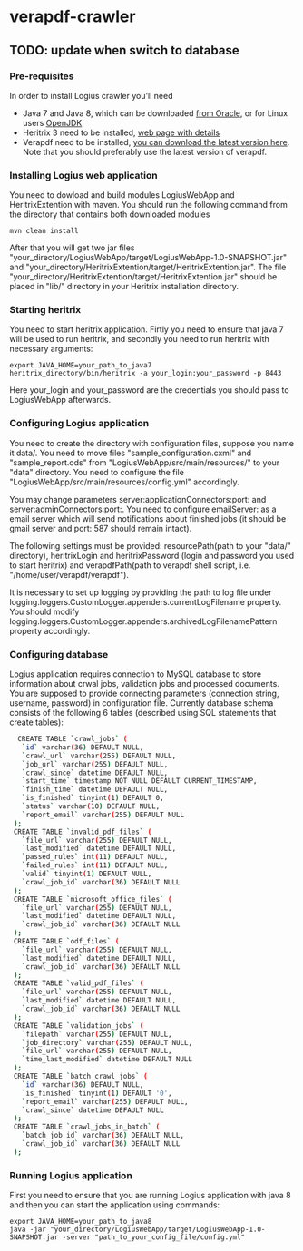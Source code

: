 # verapdf-crawler
## TODO: update when switch to database
### Pre-requisites
In order to install Logius crawler you'll need 
 * Java 7 and Java 8, which can be downloaded [from Oracle](http://www.oracle.com/technetwork/java/javase/downloads/index.html), or for 
 Linux users [OpenJDK](http://openjdk.java.net/install/index.html).
 * Heritrix 3 need to be installed, [web page with details](https://webarchive.jira.com/wiki/display/Heritrix)
 * Verapdf need to be installed, [you can download the latest version here](http://downloads.verapdf.org/gf/).
 Note that you should preferably use the latest version of verapdf.
 
### Installing Logius web application
You need to dowload and build modules LogiusWebApp and HeritrixExtention with maven. You should run the following command from the 
directory that contains both downloaded modules

	mvn clean install

After that you will get two jar files "your_directory/LogiusWebApp/target/LogiusWebApp-1.0-SNAPSHOT.jar" and "your_directory/HeritrixExtention/target/HeritrixExtention.jar". The file "your_directory/HeritrixExtention/target/HeritrixExtention.jar" should be placed in "lib/" directory in your Heritrix installation directory.

### Starting heritrix
You need to start heritrix application. Firtly you need to ensure that java 7 will be used to run heritrix, and secondly you need to run 
heritrix with necessary arguments:

	export JAVA_HOME=your_path_to_java7
	heritrix_directory/bin/heritrix -a your_login:your_password -p 8443
    
Here your_login and your_password are the credentials you should pass to LogiusWebApp afterwards.

### Configuring Logius application
  You need to create the directory with configuration files, suppose you name it data/. You need to move files "sample_configuration.cxml" and "sample_report.ods" from "LogiusWebApp/src/main/resources/" to your "data\" directory. You need to configure the file "LogiusWebApp/src/main/resources/config.yml" accordingly. 
  
  You may change parameters server:applicationConnectors:port: and server:adminConnectors:port:. You need to configure emailServer: as a email server which will send notifications about finished jobs (it should be gmail server and port: 587 should remain intact). 
  
  The following settings must be provided: resourcePath(path to your "data/" directory), heritrixLogin and heritrixPassword (login and password you used to start heritrix) and verapdfPath(path to verapdf shell script, i.e. "/home/user/verapdf/verapdf"). 
  
  It is necessary to set up logging by providing the path to log file under logging.loggers.CustomLogger.appenders.currentLogFilename property. You should modify logging.loggers.CustomLogger.appenders.archivedLogFilenamePattern property accordingly.
  
### Configuring database
   Logius application requires connection to MySQL database to store information about crwal jobs, validation jobs and processed documents. You are supposed to provide connecting parameters (connection string, username, password) in configuration file. Currently database schema consists of the following 6 tables (described using SQL statements that create tables):
   
   ```sh
	 CREATE TABLE `crawl_jobs` (
	  `id` varchar(36) DEFAULT NULL,
	  `crawl_url` varchar(255) DEFAULT NULL,
	  `job_url` varchar(255) DEFAULT NULL,
	  `crawl_since` datetime DEFAULT NULL,
	  `start_time` timestamp NOT NULL DEFAULT CURRENT_TIMESTAMP,
	  `finish_time` datetime DEFAULT NULL,
	  `is_finished` tinyint(1) DEFAULT 0,
	  `status` varchar(10) DEFAULT NULL,
	  `report_email` varchar(255) DEFAULT NULL
	);
	CREATE TABLE `invalid_pdf_files` (
	  `file_url` varchar(255) DEFAULT NULL,
	  `last_modified` datetime DEFAULT NULL,
	  `passed_rules` int(11) DEFAULT NULL,
	  `failed_rules` int(11) DEFAULT NULL,
	  `valid` tinyint(1) DEFAULT NULL,
	  `crawl_job_id` varchar(36) DEFAULT NULL
	);
	CREATE TABLE `microsoft_office_files` (
	  `file_url` varchar(255) DEFAULT NULL,
	  `last_modified` datetime DEFAULT NULL,
	  `crawl_job_id` varchar(36) DEFAULT NULL
	);
	CREATE TABLE `odf_files` (
	  `file_url` varchar(255) DEFAULT NULL,
	  `last_modified` datetime DEFAULT NULL,
	  `crawl_job_id` varchar(36) DEFAULT NULL
	);
	CREATE TABLE `valid_pdf_files` (
	  `file_url` varchar(255) DEFAULT NULL,
	  `last_modified` datetime DEFAULT NULL,
	  `crawl_job_id` varchar(36) DEFAULT NULL
	);
	CREATE TABLE `validation_jobs` (
	  `filepath` varchar(255) DEFAULT NULL,
	  `job_directory` varchar(255) DEFAULT NULL,
	  `file_url` varchar(255) DEFAULT NULL,
	  `time_last_modified` datetime DEFAULT NULL
	);
	CREATE TABLE `batch_crawl_jobs` (
      `id` varchar(36) DEFAULT NULL,
      `is_finished` tinyint(1) DEFAULT '0',
      `report_email` varchar(255) DEFAULT NULL,
      `crawl_since` datetime DEFAULT NULL
    );
    CREATE TABLE `crawl_jobs_in_batch` (
      `batch_job_id` varchar(36) DEFAULT NULL,
      `crawl_job_id` varchar(36) DEFAULT NULL
    );
```
  
### Running Logius application
First you need to ensure that you are running Logius application with java 8 and then you can start the application using commands:
  
  	export JAVA_HOME=your_path_to_java8
	java -jar "your_directory/LogiusWebApp/target/LogiusWebApp-1.0-SNAPSHOT.jar -server "path_to_your_config_file/config.yml"
